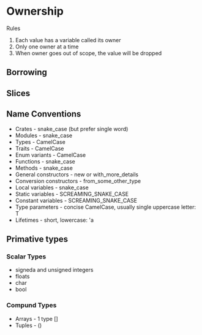 # Ownership
Rules
1. Each value has a variable called its owner
2. Only one owner at a time
3. When owner goes out of scope, the value will be dropped


## Borrowing

## Slices

## Name Conventions
* Crates - snake_case (but prefer single word)
* Modules - snake_case
* Types - CamelCase
* Traits - CamelCase
* Enum variants - CamelCase
* Functions - snake_case
* Methods - snake_case
* General constructors	- new or with_more_details
* Conversion constructors - from_some_other_type
* Local variables - snake_case
* Static variables - SCREAMING_SNAKE_CASE
* Constant variables - SCREAMING_SNAKE_CASE
* Type parameters - concise CamelCase, usually single uppercase letter: T
* Lifetimes	- short, lowercase: 'a


## Primative types

### Scalar Types
* signeda and unsigned integers
* floats
* char
* bool

### Compund Types
* Arrays - 1 type []
* Tuples - ()